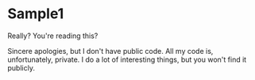 # Sample1
Really? You're reading this?

Sincere apologies, but I don't have public code. All my code is, unfortunately, private. 
I do a lot of interesting things, but you won't find it publicly.
